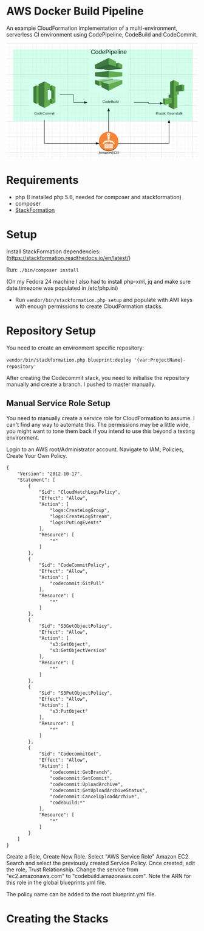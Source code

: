 # AWS Docker Build Pipeline
An example CloudFormation implementation of a multi-environment, serverless CI environment using CodePipeline, CodeBuild and CodeCommit.

![doagram](https://raw.githubusercontent.com/francis-io/aws-docker-build-pipeline/master/images/diagram.png)

# Requirements
* php (I installed php 5.6, needed for composer and stackformation)
* composer
* [StackFormation](https://stackformation.readthedocs.io/en/latest/GettingStarted/index.html)

# Setup
Install StackFormation dependencies:
(https://stackformation.readthedocs.io/en/latest/)

Run: `./bin/composer install`

(On my Fedora 24 machine I also had to install php-xml, jq and make sure date.timezone was populated in /etc/php.ini)

* Run `vendor/bin/stackformation.php setup` and populate with AMI keys with enough permissions to create CloudFormation stacks.



# Repository Setup
You need to create an environment specific repository:

`vendor/bin/stackformation.php blueprint:deploy '{var:ProjectName}-repository'`

After creating the Codecommit stack, you need to initialise the repository manually and create a branch. I pushed to master manually.

## Manual Service Role Setup
You need to manually create a service role for CloudFormation to assume. I can't find any way to automate this. The permissions may be a little wide, you might want to tone them back if you intend to use this beyond a testing environment.

Login to an AWS root/Administrator account. Navigate to IAM, Policies, Create Your Own Policy. 

```
{
    "Version": "2012-10-17",
    "Statement": [
        {
            "Sid": "CloudWatchLogsPolicy",
            "Effect": "Allow",
            "Action": [
                "logs:CreateLogGroup",
                "logs:CreateLogStream",
                "logs:PutLogEvents"
            ],
            "Resource": [
                "*"
            ]
        },
        {
            "Sid": "CodeCommitPolicy",
            "Effect": "Allow",
            "Action": [
                "codecommit:GitPull"
            ],
            "Resource": [
                "*"
            ]
        },
        {
            "Sid": "S3GetObjectPolicy",
            "Effect": "Allow",
            "Action": [
                "s3:GetObject",
                "s3:GetObjectVersion"
            ],
            "Resource": [
                "*"
            ]
        },
        {
            "Sid": "S3PutObjectPolicy",
            "Effect": "Allow",
            "Action": [
                "s3:PutObject"
            ],
            "Resource": [
                "*"
            ]
        },
        {
            "Sid": "CodecommitGet",
            "Effect": "Allow",
            "Action": [
                "codecommit:GetBranch",
                "codecommit:GetCommit",
                "codecommit:UploadArchive",
                "codecommit:GetUploadArchiveStatus",
                "codecommit:CancelUploadArchive",
                "codebuild:*"
            ],
            "Resource": [
                "*"
            ]
        }
    ]
}
```
Create a Role, Create New Role. Select "AWS Service Role" Amazon EC2. Search and select the previously created Service Policy. Once created, edit the role, Trust Relationship. Change the service from "ec2.amazonaws.com" to "codebuild.amazonaws.com". Note the ARN for this role in the global blueprints.yml file.

The policy name can be added to the root blueprint.yml file.

# Creating the Stacks


